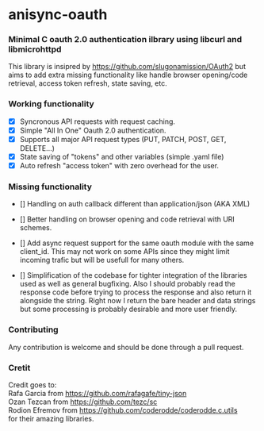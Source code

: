 # anisync-oauth
### Minimal C oauth 2.0 authentication ilbrary using libcurl and libmicrohttpd

This library is insipred by https://github.com/slugonamission/OAuth2
but aims to add extra missing functionality like handle browser opening/code retrieval,
access token refresh, state saving, etc.

### Working functionality

-[x] Syncronous API requests with request caching.
-[x] Simple "All In One" Oauth 2.0 authentication.
-[x] Supports all major API request types (PUT, PATCH, POST, GET, DELETE...)
-[x] State saving of "tokens" and other variables (simple .yaml file)
-[x] Auto refresh "access token" with zero overhead for the user.

### Missing functionality

- [] Handling on auth callback different than
application/json (AKA XML)

- [] Better handling on browser opening and
code retrieval with URI schemes.

- [] Add async request support for the same oauth
module with the same client_id. This may not work on some
APIs since they might limit incoming trafic but will be
usefull for many others.

- [] Simplification of the codebase for tighter
integration of the libraries used as well as general
bugfixing. Also I should probably read the response
code before trying to process the response and also
return it alongside the string. Right now I return
the bare header and data strings but some processing
is probably desirable and more user friendly.

### Contributing

Any contribution is welcome and should be done through a pull request.

### Cretit

Credit goes to:<br>
Rafa Garcia from https://github.com/rafagafe/tiny-json<br>
Ozan Tezcan from https://github.com/tezc/sc<br>
Rodion Efremov from https://github.com/coderodde/coderodde.c.utils<br>
for their amazing libraries.
